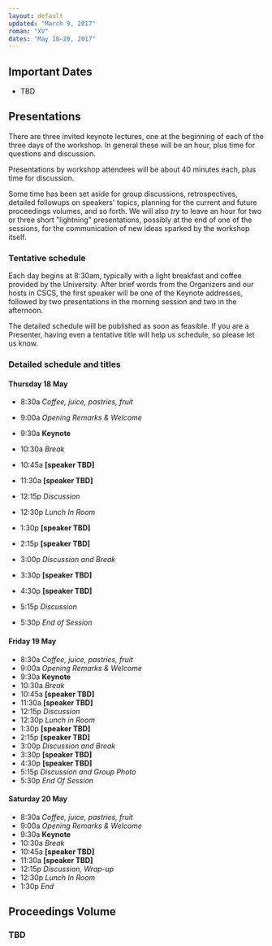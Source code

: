 ```yaml
---
layout: default
updated: "March 9, 2017"
roman: "XV"
dates: "May 18–20, 2017"
---
```


## Important Dates

- TBD


## Presentations

There are three invited keynote lectures, one at the beginning of each of the three days of the workshop. In general these will be an hour, plus time for questions and discussion.

Presentations by workshop attendees will be about 40 minutes each, plus time for discussion.

Some time has been set aside for group discussions, retrospectives, detailed followups on speakers' topics, planning for the current and future proceedings volumes, and so forth. We will also _try_ to leave an hour for two or three short "lightning" presentations, possibly at the end of one of the sessions, for the communication of new ideas sparked by the workshop itself.

### Tentative schedule

Each day begins at 8:30am, typically with a light breakfast and coffee provided by the University. After brief words from the Organizers and our hosts in CSCS, the first speaker will be one of the Keynote addresses, followed by two presentations in the morning session and two in the afternoon.

The detailed schedule will be published as soon as feasible. If you are a Presenter, having even a tentative title will help us schedule, so please let us know.

### Detailed schedule and titles

#### Thursday 18 May

- 8:30a _Coffee, juice, pastries, fruit_
- 9:00a _Opening Remarks & Welcome_
- 9:30a **Keynote**

- 10:30a _Break_
- 10:45a **[speaker TBD]**
- 11:30a **[speaker TBD]**
- 12:15p _Discussion_
- 12:30p _Lunch In Room_
- 1:30p **[speaker TBD]**
- 2:15p **[speaker TBD]**
- 3:00p _Discussion and Break_
- 3:30p **[speaker TBD]**
- 4:30p **[speaker TBD]**
- 5:15p _Discussion_
- 5:30p _End of Session_

#### Friday 19 May
- 8:30a _Coffee, juice, pastries, fruit_
- 9:00a _Opening Remarks & Welcome_
- 9:30a **Keynote**
- 10:30a _Break_
- 10:45a **[speaker TBD]**
- 11:30a **[speaker TBD]**
- 12:15p _Discussion_
- 12:30p _Lunch in Room_
- 1:30p **[speaker TBD]**
- 2:15p **[speaker TBD]**
- 3:00p _Discussion and Break_
- 3:30p **[speaker TBD]**
- 4:30p **[speaker TBD]**
- 5:15p _Discussion and Group Photo_
- 5:30p _End Of Session_


#### Saturday 20 May
- 8:30a _Coffee, juice, pastries, fruit_
- 9:00a _Opening Remarks & Welcome_
- 9:30a **Keynote**
- 10:30a _Break_
- 10:45a **[speaker TBD]**
- 11:30a **[speaker TBD]**
- 12:15p _Discussion, Wrap-up_
- 12:30p _Lunch In Room_
- 1:30p _End_

## Proceedings Volume

### TBD
